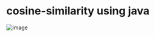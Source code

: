 # cosine-similarity using java

![image](https://user-images.githubusercontent.com/63863517/230484949-a8aa1070-ed85-4463-a544-443f02352876.png)
